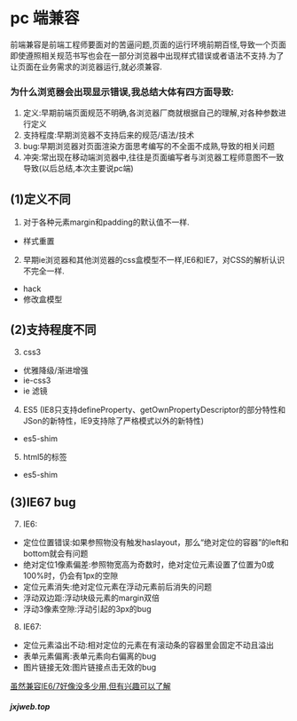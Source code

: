 # pc 端兼容
前端兼容是前端工程师要面对的苦逼问题,页面的运行环境前期百怪,导致一个页面即使遵照相关规范书写也会在一部分浏览器中出现样式错误或者语法不支持.为了让页面在业务需求的浏览器运行,就必须兼容.

### 为什么浏览器会出现显示错误,我总结大体有四方面导致:
1. 定义:早期前端页面规范不明确,各浏览器厂商就根据自己的理解,对各种参数进行定义
2. 支持程度:早期浏览器不支持后来的规范/语法/技术
3. bug:早期浏览器对页面渲染方面思考编写的不全面不成熟,导致的相关问题
4. 冲突:常出现在移动端浏览器中,往往是页面编写者与浏览器工程师意图不一致导致(以后总结,本次主要说pc端)

## (1)定义不同
1. 对于各种元素margin和padding的默认值不一样.
- 样式重置   
2. 早期ie浏览器和其他浏览器的css盒模型不一样,IE6和IE7，对CSS的解析认识不完全一样.
- hack
- 修改盒模型

## (2)支持程度不同
3. css3
- 优雅降级/渐进增强
- ie-css3
- ie 滤镜
4. ES5 (IE8只支持defineProperty、getOwnPropertyDescriptor的部分特性和JSon的新特性，IE9支持除了严格模式以外的新特性)
- es5-shim 
5. html5的标签 
- es5-shim

## (3)IE67 bug
7. IE6:
- 定位位置错误:如果参照物没有触发haslayout，那么“绝对定位的容器”的left和bottom就会有问题
- 绝对定位1像素偏差:参照物宽高为奇数时，绝对定位元素设置了位置为0或100%时，仍会有1px的空隙  
- 定位元素消失:绝对定位元素在浮动元素前后消失的问题
- 浮动双边距:浮动块级元素的margin双倍
- 浮动3像素空隙:浮动引起的3px的bug
8. IE67:
- 定位元素溢出不动:相对定位的元素在有滚动条的容器里会固定不动且溢出
- 表单元素偏离:表单元素向右偏离的bug
- 图片链接无效:图片链接点击无效的bug

 [虽然兼容IE6/7好像没多少用,但有兴趣可以了解](http://nec.netease.com/library/category/#bug)

 ##### jxjweb.top

